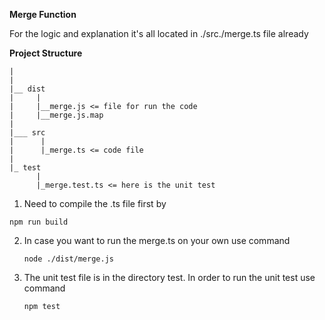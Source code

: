 **Merge Function**

For the logic and explanation it's all located in ./src./merge.ts file already


**Project Structure**
```
|
|
|__ dist
|     |
|     |__merge.js <= file for run the code
|     |__merge.js.map
|
|___ src 
|      |
|      |_merge.ts <= code file
|
|_ test
      |
      |_merge.test.ts <= here is the unit test
```
1. Need to compile the .ts file first by

  ```
  npm run build
  ```

2. In case you want to run the merge.ts on your own use command
   ```
   node ./dist/merge.js
   ```
3. The unit test file is in the directory test. In order to run the unit test use command
   ```
   npm test
   ```
